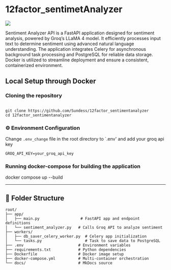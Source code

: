 # 12factor_sentimetAnalyzer

<a target="_blank" href="https://cookiecutter-data-science.drivendata.org/">
    <img src="https://img.shields.io/badge/CCDS-Project%20template-328F97?logo=cookiecutter" />
</a>

Sentiment Analyzer API is a FastAPI application designed for sentiment analysis, powered by Groq’s LLaMA 4 model. It efficiently processes input text to determine sentiment using advanced natural language understanding. The application integrates Celery for asynchronous background task processing and PostgreSQL for reliable data storage. Docker is utilized to streamline deployment and ensure a consistent, containerized environment.

## Local Setup through Docker

### Cloning the repository

```

git clone https://github.com/Sundess/12factor_sentimentanalyzer
cd 12factor_sentimentanalyzer

```

### ⚙️ Environment Configuration

Change `.env_change` file in the root directory to `.env' and add your groq api key

```env
GROQ_API_KEY=your_groq_api_key
```

### Running docker-compose for building the application

docker compose up --build

---

## 📂 Folder Structure

```plaintext
root/
├── app/
│   ├── main.py                  # FastAPI app and endpoint definitions
│   └── sentiment_analyzer.py   # Calls Groq API to analyze sentiment
├── workers/
│   ├── db_saver_celery_worker.py  # Celery app initialization
│   └── tasks.py                   # Task to save data to PostgreSQL
├── .env                        # Environment variables
├── requirements.txt            # Python dependencies
├── Dockerfile                  # Docker image setup
├── docker-compose.yml          # Multi-container orchestration
└── docs/                       # MkDocs source
```

